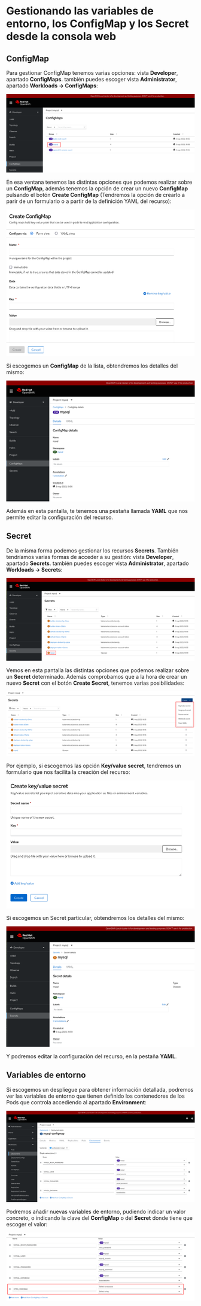 # Gestionando las variables de entorno, los ConfigMap y los Secret desde la consola web

## ConfigMap

Para gestionar ConfigMap tenemos varias opciones: vista **Developer**, apartado **ConfigMaps**. también puedes escoger vista **Administrator**, apartado **Workloads -> ConfigMaps**:

![parámetros](img/var1.png)

En esa ventana tenemos las distintas opciones que podemos realizar sobre un **ConfigMap**, además tenemos la opción de crear un nuevo **ConfigMap** pulsando el botón **Create ConfigMap** (Tendremos la opción de crearlo a parir de un formulario o a partir de la definición YAML del recurso):

![parámetros](img/var2.png)

Si escogemos un **ConfigMap** de la lista, obtendremos los detalles del mismo:

![parámetros](img/var3.png)

Además en esta pantalla, te tenemos una pestaña llamada **YAML** que nos permite editar la configuración del recurso.

## Secret

De la misma forma podemos gestionar los recursos **Secrets**. También tendríamos varias formas de acceder a su gestión: vista **Developer**, apartado **Secrets**. también puedes escoger vista **Administrator**, apartado **Workloads -> Secrets**:

![parámetros](img/var4.png)

Vemos en esta pantalla las distintas opciones que podemos realizar sobre un **Secret** determinado. Además comprobamos que a la hora de crear un nuevo **Secret** con el botón **Create Secret**, tenemos varias posibilidades:

![parámetros](img/var5.png)

Por ejemplo, si escogemos las opción **Key/value secret**, tendremos un formulario que nos facilita la creación del recurso:

![parámetros](img/var6.png)

Si escogemos un Secret particular, obtendremos los detalles del mismo:

![parámetros](img/var7.png)

Y podremos editar la configuración del recurso, en la pestaña **YAML**.

## Variables de entorno

Si escogemos un despliegue para obtener información detallada, podremos ver las variables de entorno que tienen definido los contenedores de los Pods que controla accediendo al apartado **Environment**:

![parámetros](img/var8.png)

Podremos añadir nuevas variables de entorno, pudiendo indicar un valor concreto, o indicando la clave del **ConfigMap** o del **Secret** donde tiene que escoger el valor:

![parámetros](img/var9.png)